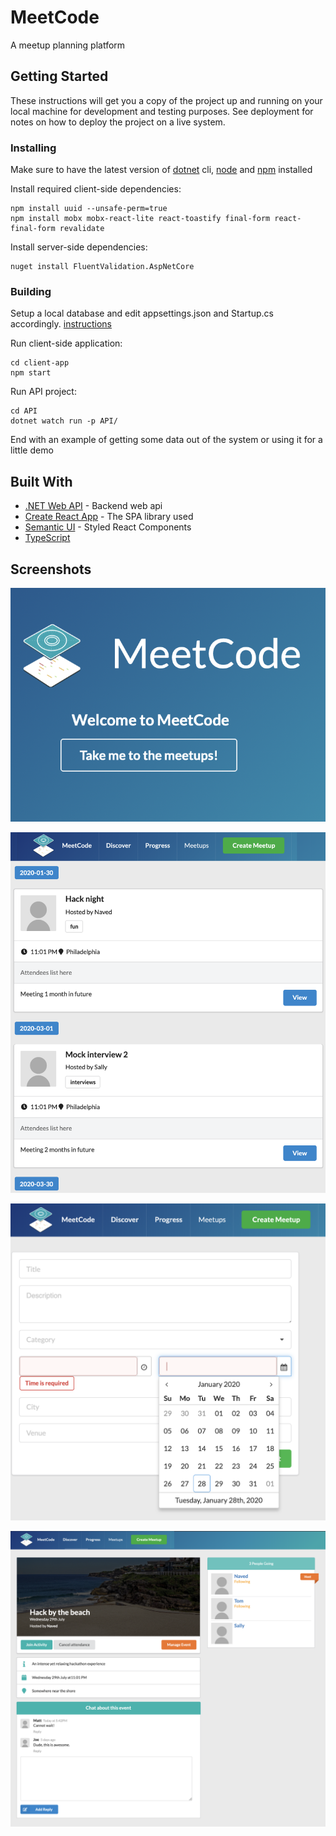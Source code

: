 # MeetCode

A meetup planning platform

## Getting Started

These instructions will get you a copy of the project up and running on your local machine for development and testing purposes. See deployment for notes on how to deploy the project on a live system.

### Installing

Make sure to have the latest version of [dotnet](https://docs.microsoft.com/en-us/dotnet/core/tools/?tabs=netcore2x) cli, [node](https://nodejs.org/en/download/) and [npm](https://www.npmjs.com/get-npm) installed

Install required client-side dependencies:

```
npm install uuid --unsafe-perm=true
npm install mobx mobx-react-lite react-toastify final-form react-final-form revalidate
```

Install server-side dependencies:

```
nuget install FluentValidation.AspNetCore
```

### Building

Setup a local database and edit appsettings.json and Startup.cs accordingly. [instructions](https://docs.microsoft.com/en-us/aspnet/core/tutorials/razor-pages/sql?view=aspnetcore-3.1&tabs=visual-studio)

Run client-side application:

```
cd client-app
npm start
```

Run API project:

```
cd API
dotnet watch run -p API/
```

End with an example of getting some data out of the system or using it for a little demo

## Built With

- [.NET Web API](https://docs.microsoft.com/en-us/dotnet/core/) - Backend web api
- [Create React App](https://reactjs.org/docs/create-a-new-react-app.html) - The SPA library used
- [Semantic UI](https://react.semantic-ui.com/) - Styled React Components
- [TypeScript](https://www.typescriptlang.org/)

## Screenshots

![Product page](https://github.com/navedrizvi/MeetCode/blob/master/client-app/public/screenshots/1.png?raw=true 'Product page')

![Show meetups](https://github.com/navedrizvi/MeetCode/blob/master/client-app/public/screenshots/2.png?raw=true 'Show meetups')

![Create meetup](https://github.com/navedrizvi/MeetCode/blob/master/client-app/public/screenshots/3.png?raw=true 'Create meetup')

![Meetup details](https://github.com/navedrizvi/MeetCode/blob/master/client-app/public/screenshots/4.png?raw=true 'Meetup details')
